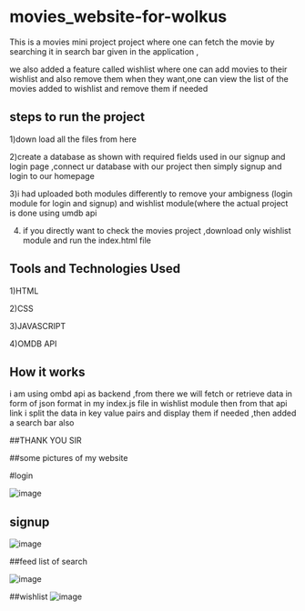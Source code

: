 # movies_website-for-wolkus

This is a movies mini project project where one can fetch the movie by searching it in search bar given in the application ,

we also added a feature called wishlist where one can add movies to their wishlist and also remove them when they want,one can view the list of the movies added to wishlist and remove them if needed 

## steps to run the project

1)down load all the files from here

2)create a database as shown with required fields used in our signup and login page ,connect ur database with our project then simply signup and login to our homepage 

3)i had uploaded both modules differently to remove your ambigness (login module for login and signup) and wishlist module(where the actual project is done using umdb api

4) if you directly want to check the movies project ,download only wishlist module and run the index.html file

## Tools and Technologies Used

1)HTML

2)CSS

3)JAVASCRIPT

4)OMDB API

## How it works 

i am using ombd api as backend ,from there we will fetch or retrieve data in form of json format in my index.js file in wishlist module then from that api link i split the data in key value pairs and display them if needed ,then added a search bar also

##THANK YOU SIR

##some pictures of my website

#login

![image](https://user-images.githubusercontent.com/89183032/199703501-1974bb75-6d73-492b-a1b3-94cfd242f832.png)

## signup

![image](https://user-images.githubusercontent.com/89183032/199703629-4cd7783b-e3bc-491d-bb7c-41a4ca14b995.png)

##feed list of search

![image](https://user-images.githubusercontent.com/89183032/199703814-bd7d4371-c8cf-4a09-bd4d-fbf7049065a9.png)

##wishlist 
![image](https://user-images.githubusercontent.com/89183032/199704051-1dfa33f0-d429-4c98-bb3f-039a9ff3b4b5.png)

